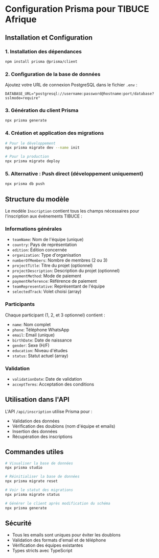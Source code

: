 # Configuration Prisma pour TIBUCE Afrique

## Installation et Configuration

### 1. Installation des dépendances

```bash
npm install prisma @prisma/client
```

### 2. Configuration de la base de données

Ajoutez votre URL de connexion PostgreSQL dans le fichier `.env` :

```env
DATABASE_URL="postgresql://username:password@hostname:port/database?sslmode=require"
```

### 3. Génération du client Prisma

```bash
npx prisma generate
```

### 4. Création et application des migrations

```bash
# Pour le développement
npx prisma migrate dev --name init

# Pour la production
npx prisma migrate deploy
```

### 5. Alternative : Push direct (développement uniquement)

```bash
npx prisma db push
```

## Structure du modèle

Le modèle `Inscription` contient tous les champs nécessaires pour l'inscription aux événements TIBUCE :

### Informations générales

-   `teamName`: Nom de l'équipe (unique)
-   `country`: Pays de représentation
-   `edition`: Édition concernée
-   `organization`: Type d'organisation
-   `numberOfMembers`: Nombre de membres (2 ou 3)
-   `projectTitle`: Titre du projet (optionnel)
-   `projectDescription`: Description du projet (optionnel)
-   `paymentMethod`: Mode de paiement
-   `paymentReference`: Référence de paiement
-   `teamRepresentative`: Représentant de l'équipe
-   `selectedTrack`: Volet choisi (array)

### Participants

Chaque participant (1, 2, et 3 optionnel) contient :

-   `name`: Nom complet
-   `phone`: Téléphone WhatsApp
-   `email`: Email (unique)
-   `birthDate`: Date de naissance
-   `gender`: Sexe (H/F)
-   `education`: Niveau d'études
-   `status`: Statut actuel (array)

### Validation

-   `validationDate`: Date de validation
-   `acceptTerms`: Acceptation des conditions

## Utilisation dans l'API

L'API `/api/inscription` utilise Prisma pour :

-   Validation des données
-   Vérification des doublons (nom d'équipe et emails)
-   Insertion des données
-   Récupération des inscriptions

## Commandes utiles

```bash
# Visualiser la base de données
npx prisma studio

# Réinitialiser la base de données
npx prisma migrate reset

# Voir le statut des migrations
npx prisma migrate status

# Générer le client après modification du schéma
npx prisma generate
```

## Sécurité

-   Tous les emails sont uniques pour éviter les doublons
-   Validation des formats d'email et de téléphone
-   Vérification des équipes existantes
-   Types stricts avec TypeScript
